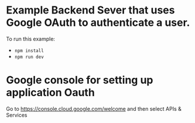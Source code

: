 # Example Backend Sever that uses Google OAuth to authenticate a user.

To run this example:

- `npm install`
- `npm run dev`

# Google console for setting up application Oauth

Go to https://console.cloud.google.com/welcome and then select APIs & Services
